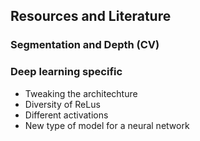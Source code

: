 ## Resources and Literature


### Segmentation and Depth (CV)



### Deep learning specific

- Tweaking the architechture
- Diversity of ReLus
- Different activations
- New type of model for a neural network


